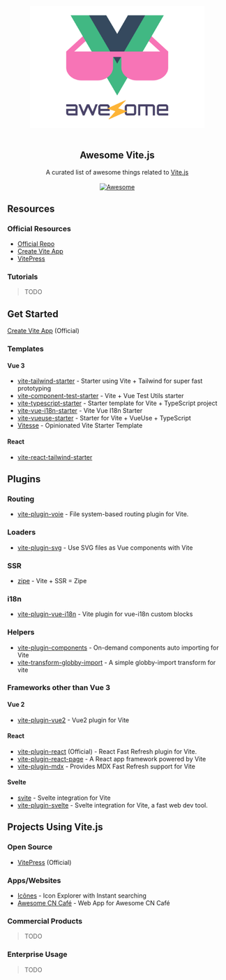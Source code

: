 <p align="center">
  <br>
  <img width="400" src="./assets/logo.svg" alt="logo of awesome-vite repository">
  <br>
  <br>
</p>

<h2 align='center'>Awesome Vite.js</h2>

<p align='center'>
A curated list of awesome things related to <a href='https://github.com/vitejs/vite'>Vite.js</a>
<br><br>

<a href='https://github.com/sindresorhus/awesome'>
<img src='https://cdn.rawgit.com/sindresorhus/awesome/d7305f38d29fed78fa85652e3a63e154dd8e8829/media/badge.svg' alt='Awesome'>
</a>
</p>



<!-- md-parser-start -->

## Resources

### Official Resources

- [Official Repo](https://github.com/vitejs/vite)
- [Create Vite App](https://github.com/vitejs/create-vite-app)
- [VitePress](https://github.com/vuejs/vitepress)

### Tutorials

> TODO

## Get Started

[Create Vite App](https://github.com/vitejs/create-vite-app) (Official)

### Templates

#### Vue 3

- [vite-tailwind-starter](https://github.com/posva/vite-tailwind-starter) - Starter using Vite + Tailwind for super fast prototyping
- [vite-component-test-starter](https://github.com/JessicaSachs/vite-component-test-starter) - Vite + Vue Test Utils starter 
- [vite-typescript-starter](https://github.com/ktsn/vite-typescript-starter) - Starter template for Vite + TypeScript project
- [vite-vue-i18n-starter](https://github.com/intlify/vite-vue-i18n-starter) - Vite Vue I18n Starter
- [vite-vueuse-starter](https://github.com/antfu/vite-vueuse-starter) - Starter for Vite + VueUse + TypeScript
- [Vitesse](https://github.com/antfu/vitesse) - Opinionated Vite Starter Template

#### React

- [vite-react-tailwind-starter](https://github.com/sorxrob/vite-react-tailwind-starter)

## Plugins

### Routing

- [vite-plugin-voie](https://github.com/vamplate/vite-plugin-voie) - File system-based routing plugin for Vite.

### Loaders

- [vite-plugin-svg](https://github.com/visualfanatic/vite-plugin-svg) - Use SVG files as Vue components with Vite

### SSR

- [zipe](https://github.com/pikax/zipe) - Vite + SSR = Zipe

### i18n

- [vite-plugin-vue-i18n](https://github.com/intlify/vite-plugin-vue-i18n) - Vite plugin for vue-i18n custom blocks

### Helpers

- [vite-plugin-components](https://github.com/antfu/vite-plugin-components) - On-demand components auto importing for Vite
- [vite-transform-globby-import](https://github.com/luxueyan/vite-transform-globby-import) - A simple globby-import transform for vite

### Frameworks other than Vue 3

#### Vue 2

- [vite-plugin-vue2](https://github.com/underfin/vite-plugin-vue2) - Vue2 plugin for Vite

#### React

- [vite-plugin-react](https://github.com/vitejs/vite-plugin-react) (Official) - React Fast Refresh plugin for Vite.
- [vite-plugin-react-page](https://github.com/vitejs/vite-plugin-react-pages) - A React app framework powered by Vite
- [vite-plugin-mdx](https://github.com/vitejs/vite-plugin-react-pages/tree/master/packages/vite-plugin-mdx) - Provides MDX Fast Refresh support for Vite

#### Svelte

- [svite](https://github.com/dominikg/svite) - Svelte integration for Vite
- [vite-plugin-svelte](https://github.com/intrnl/vite-plugin-svelte) - Svelte integration for Vite, a fast web dev tool.


## Projects Using Vite.js

### Open Source

- [VitePress](https://github.com/vuejs/vitepress) (Official)

### Apps/Websites

- [Icônes](https://github.com/antfu/icones) - Icon Explorer with Instant searching
- [Awesome CN Café](https://github.com/antfu/awesome-cn-cafe-web) - Web App for Awesome CN Café

### Commercial Products

> TODO

### Enterprise Usage

> TODO
